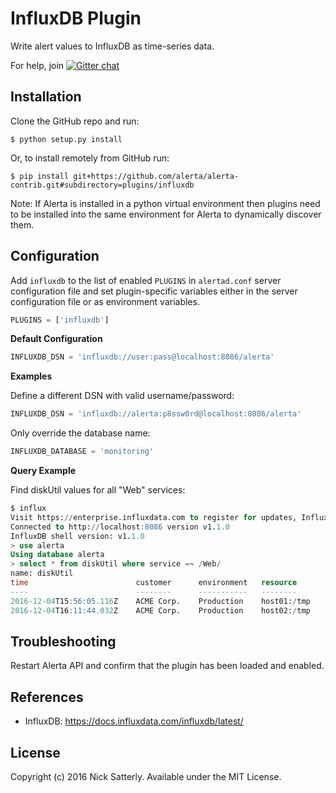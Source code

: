 InfluxDB Plugin
===============

Write alert values to InfluxDB as time-series data.

For help, join [![Gitter chat](https://badges.gitter.im/alerta/chat.png)](https://gitter.im/alerta/chat)

Installation
------------

Clone the GitHub repo and run:

    $ python setup.py install

Or, to install remotely from GitHub run:

    $ pip install git+https://github.com/alerta/alerta-contrib.git#subdirectory=plugins/influxdb

Note: If Alerta is installed in a python virtual environment then plugins
need to be installed into the same environment for Alerta to dynamically
discover them.

Configuration
-------------

Add `influxdb` to the list of enabled `PLUGINS` in `alertad.conf` server
configuration file and set plugin-specific variables either in the
server configuration file or as environment variables.

```python
PLUGINS = ['influxdb']
```

**Default Configuration**

```python
INFLUXDB_DSN = 'influxdb://user:pass@localhost:8086/alerta'
```

**Examples**

Define a different DSN with valid username/password:

```python
INFLUXDB_DSN = 'influxdb://alerta:p8ssw0rd@localhost:8086/alerta'
```

Only override the database name:

```python
INFLUXDB_DATABASE = 'monitoring'
```

**Query Example**

Find diskUtil values for all "Web" services:

```SQL
$ influx
Visit https://enterprise.influxdata.com to register for updates, InfluxDB server management, and monitoring.
Connected to http://localhost:8086 version v1.1.0
InfluxDB shell version: v1.1.0
> use alerta
Using database alerta
> select * from diskUtil where service =~ /Web/
name: diskUtil
time                        customer      environment   resource       service        value
----                        --------      -----------   --------       -------        -----
2016-12-04T15:56:05.116Z    ACME Corp.    Production    host01:/tmp    Web,Frontend   87.8
2016-12-04T16:11:44.032Z    ACME Corp.    Production    host02:/tmp    Web,API        66.1
```

Troubleshooting
---------------

Restart Alerta API and confirm that the plugin has been loaded and enabled.

References
----------

  * InfluxDB: https://docs.influxdata.com/influxdb/latest/

License
-------

Copyright (c) 2016 Nick Satterly. Available under the MIT License.
